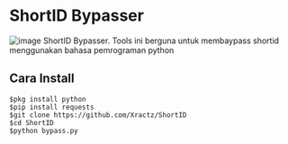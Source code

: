 # ShortID Bypasser
![image](https://github.com/Xractz/ShortID/ShortID.jpg)
ShortID Bypasser. Tools ini berguna untuk membaypass shortid menggunakan bahasa pemrograman python

## Cara Install
```
$pkg install python
$pip install requests
$git clone https://github.com/Xractz/ShortID
$cd ShortID
$python bypass.py
```

